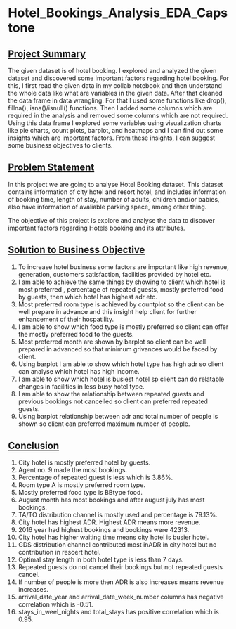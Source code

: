 # Hotel_Bookings_Analysis_EDA_Capstone

## <u>Project Summary</u>
The given dataset is of hotel booking. I explored and analyzed the given dataset and discovered some important factors regarding hotel booking. For this, I first read the given data in my collab notebook and then understand the whole data like what are variables in the given data. After that cleaned the data frame in data wrangling. For that I used some functions like drop(), fillna(), isna()/isnull() functions. Then I added some columns which are required in the analysis and removed some columns which are not required. Using this data frame I explored some variables using visualization charts like pie charts, count plots, barplot, and heatmaps and I can find out some insights which are important factors. From these insights, I can suggest some business objectives to clients.

## <u>Problem Statement</u>
In this project we are going to analyse Hotel Booking dataset. This dataset contains information of city hotel and resort hotel, and includes information of booking time, length of stay, number of adults, children and/or babies, also have information of avaliable parking space, among other thing.

The objective of this project is explore and analyse the data to discover important factors regarding Hotels booking and its attributes.

## <u>Solution to Business Objective</u>
1) To increase hotel business some factors are important like high revenue, generation, customers satisfaction, facilities provided by hotel etc.
2) I am able to achieve the same things by showing to client which hotel is most preferred , percentage of repeated guests, mostly preferred food by guests, then which hotel has highest adr etc.
3) Most preferred room type is achieved by countplot so the client can be well prepare in advance and this insight help client for further enhancement of their hospatility.
4) I am able to show which food type is mostly preferred so client can offer the mostly preferred food to the guests.
5) Most preferred month are shown by barplot so client can be well prepared in advanced so that minimum grivances would be faced by client.
6) Using barplot I am able to show which hotel type has high adr so client can analyse which hotel has high income.
7) I am able to show which hotel is busiest hotel sp client can do relatable changes in facilities in less busy hotel type.
8) I am able to show the relationship between repeated guests and previous bookings not cancelled so client can preferred repeated guests.
9) Using barplot relationship between adr and total number of people is shown so client can preferred maximum number of people.

## <u>Conclusion</u>
1) City hotel is mostly preferred hotel by guests.
2) Agent no. 9 made the most bookings.
3) Percentage of repeated guest is less which is 3.86%.
4) Room type A is mostly preferred room type.
5) Mostly preferred food type is BBtype food.
6) August month has most bookings and after august july has most bookings.
7) TA/TO distribution channel is mostly used and percentage is 79.13%.
8) City hotel has highest ADR. Highest ADR means more revenue.
9) 2016 year had highest bookings and bookings were 42313.
10) City hotel has higher waiting time means city hotel is busier hotel.
11) GDS distribution channel contributed most inADR in city hotel but no contribution in resoert hotel.
12) Optimal stay length in both hotel type is less than 7 days.
13) Repeated guests do not cancel their bookings but not repeated guests cancel.
14) If number of people is more then ADR is also increases means revenue increases.
15) arrival_date_year and arrival_date_week_number columns has negative correlation which is -0.51.
16) stays_in_weel_nights and total_stays has positive correlation which is 0.95.
